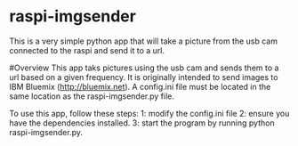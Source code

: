# raspi-imgsender
This is a very simple python app that will take a picture from the usb cam connected to the raspi and send it to a url.

#Overview
This app taks pictures using the usb cam and sends them to a url based on a given frequency. It is originally intended to send images to IBM Bluemix (http://bluemix.net). A config.ini file must be located in the same location as the raspi-imgsender.py file.

To use this app, follow these steps:
1: modify the config.ini file
2: ensure you have the dependencies installed.
3: start the program by running python raspi-imgsender.py.



